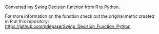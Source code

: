 Converted my Swing Decision function from R to Python. 

For more information on the function check out the original metric created in R at this repository: https://github.com/pdepase/Swing_Decision_Function_Python
